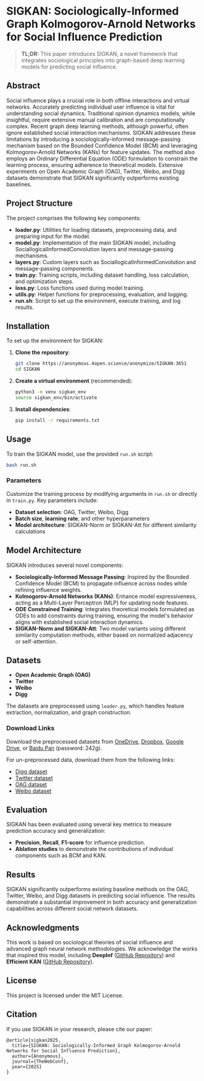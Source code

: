# SIGKAN: Sociologically-Informed Graph Kolmogorov-Arnold Networks for Social Influence Prediction

> **TL;DR:** This paper introduces SIGKAN, a novel framework that integrates sociological principles into graph-based deep learning models for predicting social influence.

## Abstract
Social influence plays a crucial role in both offline interactions and virtual networks. Accurately predicting individual user influence is vital for understanding social dynamics. Traditional opinion dynamics models, while insightful, require extensive manual calibration and are computationally complex. Recent graph deep learning methods, although powerful, often ignore established social interaction mechanisms. SIGKAN addresses these limitations by introducing a sociologically-informed message-passing mechanism based on the Bounded Confidence Model (BCM) and leveraging Kolmogorov-Arnold Networks (KANs) for feature updates. The method also employs an Ordinary Differential Equation (ODE) formulation to constrain the learning process, ensuring adherence to theoretical models. Extensive experiments on Open Academic Graph (OAG), Twitter, Weibo, and Digg datasets demonstrate that SIGKAN significantly outperforms existing baselines.

## Project Structure
The project comprises the following key components:

- **loader.py**: Utilities for loading datasets, preprocessing data, and preparing input for the model.
- **model.py**: Implementation of the main SIGKAN model, including SociallogicalInformedConvolution layers and message-passing mechanisms.
- **layers.py**: Custom layers such as SociallogicalInformedConvolution and message-passing components.
- **train.py**: Training scripts, including dataset handling, loss calculation, and optimization steps.
- **loss.py**: Loss functions used during model training.
- **utils.py**: Helper functions for preprocessing, evaluation, and logging.
- **run.sh**: Script to set up the environment, execute training, and log results.

## Installation
To set up the environment for SIGKAN:

1. **Clone the repository**:
   ```sh
   git clone https://anonymous.4open.science/anonymize/SIGKAN-3651
   cd SIGKAN
   ```

2. **Create a virtual environment** (recommended):
   ```sh
   python3 -m venv sigkan_env
   source sigkan_env/bin/activate
   ```

3. **Install dependencies**:
   ```sh
   pip install -r requirements.txt
   ```

## Usage
To train the SIGKAN model, use the provided `run.sh` script:

```sh
bash run.sh
```

### Parameters
Customize the training process by modifying arguments in `run.sh` or directly in `train.py`. Key parameters include:
- **Dataset selection**: OAG, Twitter, Weibo, Digg
- **Batch size**, **learning rate**, and other hyperparameters
- **Model architecture**: SIGKAN-Norm or SIGKAN-Att for different similarity calculations

## Model Architecture
SIGKAN introduces several novel components:

- **Sociologically-Informed Message Passing**: Inspired by the Bounded Confidence Model (BCM) to propagate influence across nodes while refining influence weights.
- **Kolmogorov-Arnold Networks (KANs)**: Enhance model expressiveness, acting as a Multi-Layer Perceptron (MLP) for updating node features.
- **ODE Constrained Training**: Integrates theoretical models formulated as ODEs to add constraints during training, ensuring the model's behavior aligns with established social interaction dynamics.
- **SIGKAN-Norm and SIGKAN-Att**: Two model variants using different similarity computation methods, either based on normalized adjacency or self-attention.

## Datasets
- **Open Academic Graph (OAG)**
- **Twitter**
- **Weibo**
- **Digg**

The datasets are preprocessed using `loader.py`, which handles feature extraction, normalization, and graph construction.

### Download Links
Download the preprocessed datasets from [OneDrive](https://1drv.ms/f/s!An4lcD8a80_7gzdLaanNUThTWwmy), [Dropbox](https://www.dropbox.com/s/y1iokawi33mn87y/DeepInf.tar.gz?dl=0), [Google Drive](https://drive.google.com/open?id=1qBIVdwkKcnOGZnXHcIizzW4_bUekRgC6), or [Baidu Pan](https://pan.baidu.com/s/1YX3cHYaK_7UuX4qEnqgo9w) (password: 242g).

For un-preprocessed data, download them from the following links:

- [Digg dataset](https://www.isi.edu/~lerman/downloads/digg2009.html)
- [Twitter dataset](https://snap.stanford.edu/data/higgs-twitter.html)
- [OAG dataset](https://www.openacademic.ai/oag/)
- [Weibo dataset](https://www.aminer.cn/influencelocality)

## Evaluation
SIGKAN has been evaluated using several key metrics to measure prediction accuracy and generalization:
- **Precision**, **Recall**, **F1-score** for influence prediction.
- **Ablation studies** to demonstrate the contributions of individual components such as BCM and KAN.

## Results
SIGKAN significantly outperforms existing baseline methods on the OAG, Twitter, Weibo, and Digg datasets in predicting social influence. The results demonstrate a substantial improvement in both accuracy and generalization capabilities across different social network datasets.

## Acknowledgments
This work is based on sociological theories of social influence and advanced graph neural network methodologies. We acknowledge the works that inspired this model, including **DeepInf** ([GitHub Repository](https://github.com/xptree/DeepInf)) and **Efficient KAN** ([GitHub Repository](https://github.com/Blealtan/efficient-kan)).

## License
This project is licensed under the MIT License.

## Citation
If you use SIGKAN in your research, please cite our paper:

```
@article{sigkan2025,
  title={SIGKAN: Sociologically-Informed Graph Kolmogorov-Arnold Networks for Social Influence Prediction},
  author={Anonymous},
  journal={TheWebConf},
  year={2025}
}
```